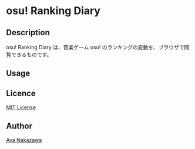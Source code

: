
# osu! Ranking Diary

## Description

osu! Ranking Diary は、音楽ゲーム osu! のランキングの変動を、ブラウザで閲覧できるものです。

## Usage

## Licence

[MIT License](/LICENSE)

## Author

[Aya Nakazawa](https://github.com/AyaNakazawa)
